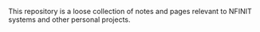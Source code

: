 This repository is a loose collection of notes and pages relevant to NFINIT systems and other personal projects.
